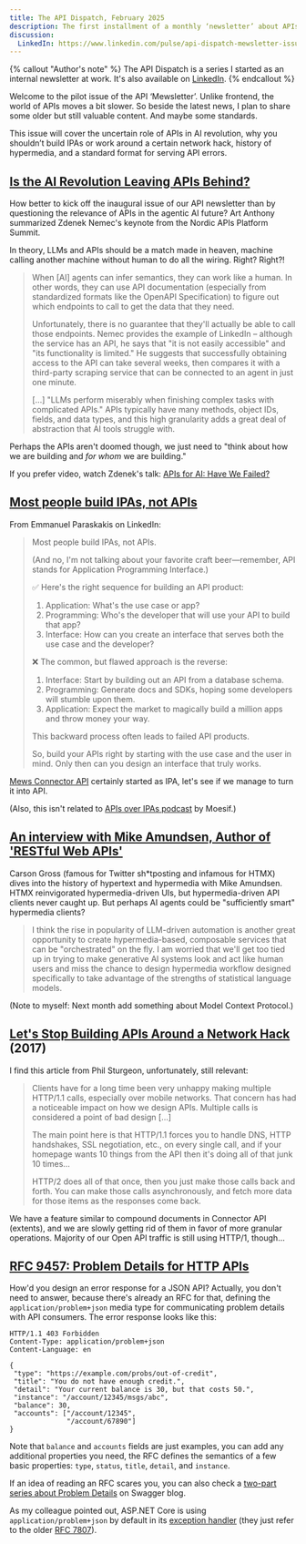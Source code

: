 ```yaml
---
title: The API Dispatch, February 2025
description: The first installment of a monthly ‘newsletter’ about APIs.
discussion:
  LinkedIn: https://www.linkedin.com/pulse/api-dispatch-mewsletter-issue-1-mewsrnd-pavnc/
---
```


{% callout "Author's note" %}
The API Dispatch is a series I started as an internal newsletter at work. It's also available on [LinkedIn](https://www.linkedin.com/newsletters/r-d-api-mewsletter-7305909196418396160/).
{% endcallout %}

Welcome to the pilot issue of the API ‘Mewsletter’. Unlike frontend, the world of APIs moves a bit slower. So beside the latest news, I plan to share some older but still valuable content. And maybe some standards.

This issue will cover the uncertain role of APIs in AI revolution, why you shouldn’t build IPAs or work around a certain network hack, history of hypermedia, and a standard format for serving API errors.

## [Is the AI Revolution Leaving APIs Behind?](https://nordicapis.com/is-the-ai-revolution-leaving-apis-behind/)

How better to kick off the inaugural issue of our API newsletter than by questioning the relevance of APIs in the agentic AI future? Art Anthony summarized Zdenek Nemec's keynote from the Nordic APIs Platform Summit.

In theory, LLMs and APIs should be a match made in heaven, machine calling another machine without human to do all the wiring. Right? Right?!

> When \[AI] agents can infer semantics, they can work like a human. In other words, they can use API documentation (especially from standardized formats like the OpenAPI Specification) to figure out which endpoints to call to get the data that they need.
>
> Unfortunately, there is no guarantee that they'll actually be able to call those endpoints. Nemec provides the example of LinkedIn – although the service has an API, he says that "it is not easily accessible" and "its functionality is limited." He suggests that successfully obtaining access to the API can take several weeks, then compares it with a third-party scraping service that can be connected to an agent in just one minute.
>
> \[…] "LLMs perform miserably when finishing complex tasks with complicated APIs." APIs typically have many methods, object IDs, fields, and data types, and this high granularity adds a great deal of abstraction that AI tools struggle with.

Perhaps the APIs aren't doomed though, we just need to "think about how we are building and _for whom_ we are building."

If you prefer video, watch Zdenek's talk: [APIs for AI: Have We Failed?](https://www.youtube.com/watch?v=lsdizCmFs7U)

## [Most people build IPAs, not APIs](https://www.linkedin.com/posts/emmanuelparaskakis_most-people-build-ipas-not-apis-and-no-activity-7294791684335226880-o7lv/)

From Emmanuel Paraskakis on LinkedIn:

> Most people build IPAs, not APIs.
>
> (And no, I'm not talking about your favorite craft beer—remember, API stands for Application Programming Interface.)
>
> ✅ Here's the right sequence for building an API product:
>
> 1. Application: What's the use case or app?
> 2. Programming: Who's the developer that will use your API to build that app?
> 3. Interface: How can you create an interface that serves both the use case and the developer?
>
> ❌ The common, but flawed approach is the reverse:
>
> 1. Interface: Start by building out an API from a database schema.
> 2. Programming: Generate docs and SDKs, hoping some developers will stumble upon them.
> 3. Application: Expect the market to magically build a million apps and throw money your way.
>
> This backward process often leads to failed API products.
>
> So, build your APIs right by starting with the use case and the user in mind. Only then can you design an interface that truly works.

[Mews Connector API](https://mews-systems.gitbook.io/connector-api) certainly started as IPA, let's see if we manage to turn it into API.

(Also, this isn't related to [APIs over IPAs podcast](https://www.moesif.com/blog/podcasts/) by Moesif.)

## [An interview with Mike Amundsen, Author of 'RESTful Web APIs'](https://htmx.org/essays/interviews/mike-amundsen/)

Carson Gross (famous for Twitter sh\*tposting and infamous for HTMX) dives into the history of hypertext and hypermedia with Mike Amundsen. HTMX reinvigorated hypermedia-driven UIs, but hypermedia-driven API clients never caught up. But perhaps AI agents could be "sufficiently smart" hypermedia clients?

> I think the rise in popularity of LLM-driven automation is another great opportunity to create hypermedia-based, composable services that can be "orchestrated" on the fly. I am worried that we'll get too tied up in trying to make generative AI systems look and act like human users and miss the chance to design hypermedia workflow designed specifically to take advantage of the strengths of statistical language models.

(Note to myself: Next month add something about Model Context Protocol.)

## [Let's Stop Building APIs Around a Network Hack](https://apisyouwonthate.com/blog/lets-stop-building-apis-around-a-network-hack/) (2017)

I find this article from Phil Sturgeon, unfortunately, still relevant:

> Clients have for a long time been very unhappy making multiple HTTP/1.1 calls, especially over mobile networks. That concern has had a noticeable impact on how we design APIs. Multiple calls is considered a point of bad design \[…]
>
> The main point here is that HTTP/1.1 forces you to handle DNS, HTTP handshakes, SSL negotiation, etc., on every single call, and if your homepage wants 10 things from the API then it's doing all of that junk 10 times…
>
> HTTP/2 does all of that once, then you just make those calls back and forth. You can make those calls asynchronously, and fetch more data for those items as the responses come back.

We have a feature similar to compound documents in Connector API (extents), and we are slowly getting rid of them in favor of more granular operations. Majority of our Open API traffic is still using HTTP/1, though…

## [RFC 9457: Problem Details for HTTP APIs](https://www.rfc-editor.org/rfc/rfc9457 'https://www.rfc-editor.org/rfc/rfc9457')

How'd you design an error response for a JSON API? Actually, you don't need to answer, because there's already an RFC for that, defining the `application/problem+json` media type for communicating problem details with API consumers. The error response looks like this:

```
HTTP/1.1 403 Forbidden
Content-Type: application/problem+json
Content-Language: en

{
 "type": "https://example.com/probs/out-of-credit",
 "title": "You do not have enough credit.",
 "detail": "Your current balance is 30, but that costs 50.",
 "instance": "/account/12345/msgs/abc",
 "balance": 30,
 "accounts": ["/account/12345",
              "/account/67890"]
}
```

Note that `balance` and `accounts` fields are just examples, you can add any additional properties you need, the RFC defines the semantics of a few basic properties: `type`, `status`, `title`, `detail`, and `instance`.

If an idea of reading an RFC scares you, you can also check a [two-part series about Problem Details](https://swagger.io/blog/problem-details-rfc9457-doing-api-errors-well/) on Swagger blog.

As my colleague pointed out, ASP\.NET Core is using `application/problem+json` by default in its [exception handler](https://learn.microsoft.com/en-us/aspnet/core/web-api/handle-errors?view=aspnetcore-8.0#exception-handler) (they just refer to the older [RFC 7807](https://datatracker.ietf.org/doc/html/rfc7807)).
